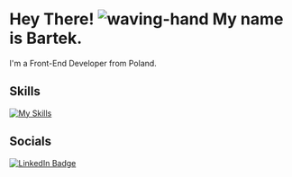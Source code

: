 # Hey There! ![waving-hand](https://github.com/Nayakv46/Nayakv46/assets/130490621/8699ec46-f704-4d96-a060-c919aadb8577) My name is Bartek.

I'm a Front-End Developer from Poland.

## Skills
[![My Skills](https://skillicons.dev/icons?i=html,css,js,react,python,django,php)](https://skillicons.dev)

## Socials
<div id="badges">
  <a href="https://www.linkedin.com/in/bartosz-janiak-50838a281/" target="_blank" rel="noreferrer">
    <img src="https://img.shields.io/badge/LinkedIn-blue?style=for-the-badge&logo=linkedin&logoColor=white" alt="LinkedIn Badge"/>
  </a>
</div>

<!--
**Nayakv46/Nayakv46** is a ✨ _special_ ✨ repository because its `README.md` (this file) appears on your GitHub profile.

Here are some ideas to get you started:

- 🔭 I’m currently working on ...
- 🌱 I’m currently learning ...
- 👯 I’m looking to collaborate on ...
- 🤔 I’m looking for help with ...
- 💬 Ask me about ...
- 📫 How to reach me: ...
- 😄 Pronouns: ...
- ⚡ Fun fact: ...
-->

